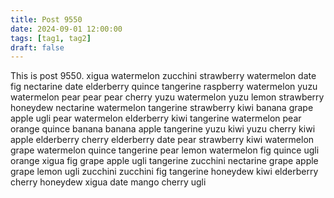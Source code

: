 ```yaml
---
title: Post 9550
date: 2024-09-01 12:00:00
tags: [tag1, tag2]
draft: false
---
```

This is post 9550.
xigua
watermelon
zucchini
strawberry
watermelon
date
fig
nectarine
date
elderberry
quince
tangerine
raspberry
watermelon
yuzu
watermelon
pear
pear
pear
cherry
yuzu
watermelon
yuzu
lemon
strawberry
honeydew
nectarine
watermelon
tangerine
strawberry
kiwi
banana
grape
apple
ugli
pear
watermelon
elderberry
kiwi
tangerine
watermelon
pear
orange
quince
banana
banana
apple
tangerine
yuzu
kiwi
yuzu
cherry
kiwi
apple
elderberry
cherry
elderberry
date
pear
strawberry
kiwi
watermelon
grape
watermelon
quince
tangerine
pear
lemon
watermelon
fig
quince
ugli
orange
xigua
fig
grape
apple
ugli
tangerine
zucchini
nectarine
grape
apple
grape
lemon
ugli
zucchini
zucchini
fig
tangerine
honeydew
kiwi
elderberry
cherry
honeydew
xigua
date
mango
cherry
ugli
